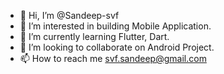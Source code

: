 - 👋 Hi, I’m @Sandeep-svf
- 👀 I’m interested in building Mobile Application.
- 🌱 I’m currently learning Flutter, Dart.
- 💞️ I’m looking to collaborate on Android Project.
- 📫 How to reach me svf.sandeep@gmail.com

<!---
Sandeep-svf/Sandeep-svf is a ✨ special ✨ repository because its `README.md` (this file) appears on your GitHub profile.
You can click the Preview link to take a look at your changes.
--->
